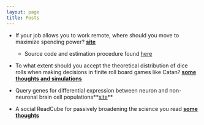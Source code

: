 ```yaml
---
layout: page
title: Posts
---
```



* If your job allows you to work remote, where should you move to maximize spending power? **[site](shiny/income_ranker.html)** 
    * Source code and estimation procedure found [here](https://github.com/aditharun/income_distr)

* To what extent should you accept the theoretical distribution of dice rolls when making decisions in finite roll board games like Catan? **[some thoughts and simulations](posts/catan-dice-roll-distributions.md)**

* Query genes for differential expression between neuron and non-neuronal brain cell populations**[site](shiny/allen_shiny.html)**

* A social ReadCube for passively broadening the science you read **[some thoughts](posts/paper-sharing-platform.md)**